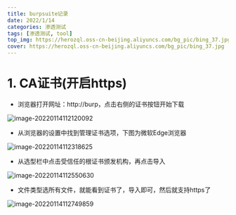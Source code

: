 ```yaml
---
title: burpsuite记录
date: 2022/1/14
categories: 渗透测试
tags: [渗透测试, tool]
top_img: https://herozql.oss-cn-beijing.aliyuncs.com/bg_pic/bing_37.jpg
cover: https://herozql.oss-cn-beijing.aliyuncs.com/bg_pic/bing_37.jpg
---
```




# 1. CA证书(开启https)

- 浏览器打开网址：http://burp，点击右侧的证书按钮开始下载

![image-20220114112120092](C:/Users/herol/OneDrive/Document/GitHub/Figure_bed/main/image-20220114112120092.png)

- 从浏览器的设置中找到管理证书选项，下图为微软Edge浏览器

![image-20220114112318625](C:/Users/herol/OneDrive/Document/GitHub/Figure_bed/main/image-20220114112318625.png)

- 从选型栏中点击受信任的根证书颁发机构，再点击导入

![image-20220114112550630](C:/Users/herol/OneDrive/Document/GitHub/Figure_bed/main/image-20220114112550630.png)

- 文件类型选所有文件，就能看到证书了，导入即可，然后就支持https了

![image-20220114112749859](C:/Users/herol/OneDrive/Document/GitHub/Figure_bed/main/image-20220114112749859.png)